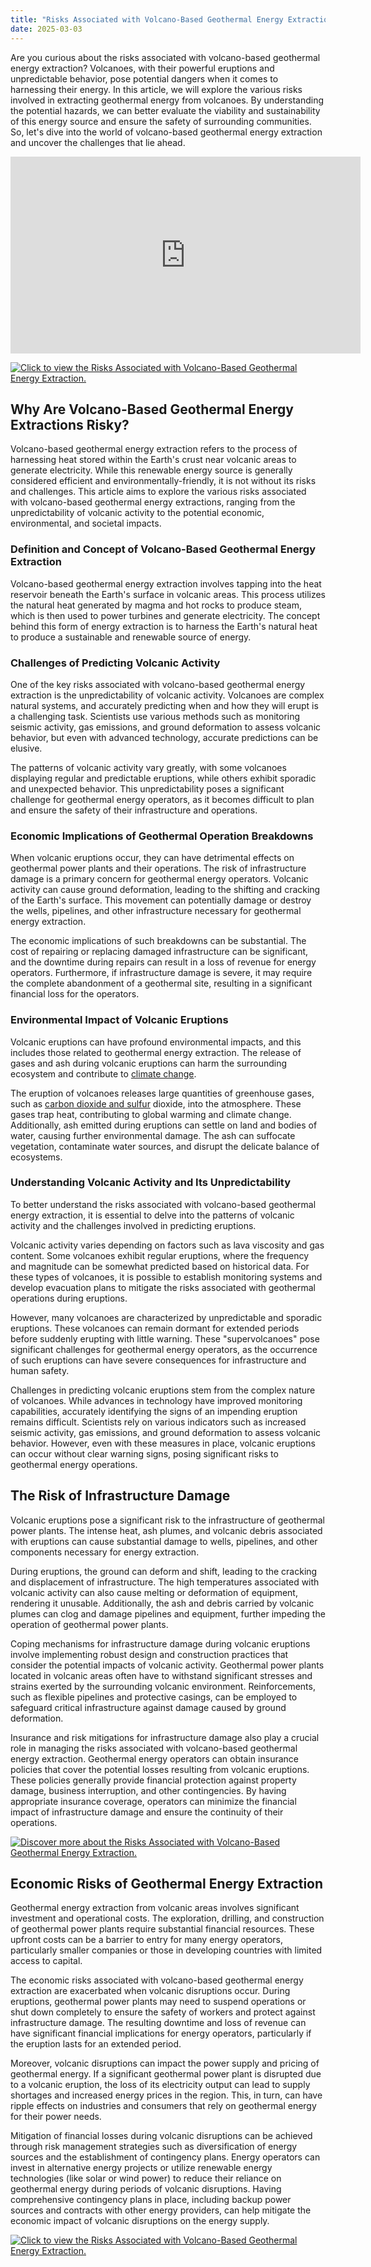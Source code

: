 ```yaml
---
title: "Risks Associated with Volcano-Based Geothermal Energy Extraction"
date: 2025-03-03
---
```


Are you curious about the risks associated with volcano-based geothermal energy extraction? Volcanoes, with their powerful eruptions and unpredictable behavior, pose potential dangers when it comes to harnessing their energy. In this article, we will explore the various risks involved in extracting geothermal energy from volcanoes. By understanding the potential hazards, we can better evaluate the viability and sustainability of this energy source and ensure the safety of surrounding communities. So, let's dive into the world of volcano-based geothermal energy extraction and uncover the challenges that lie ahead.

<iframe width="560" height="315" src="https://www.youtube.com/embed/Q_pX5ZzkRg4" frameborder="0" allow="accelerometer; autoplay; encrypted-media; gyroscope; picture-in-picture" allowfullscreen></iframe>

  

[![Click to view the Risks Associated with Volcano-Based Geothermal Energy Extraction.](images/visit-official-website-blue-1.png "Click to view the Risks Associated with Volcano-Based Geothermal Energy Extraction.")](https://www.hawaiitours.com/?ref=poolboy17 "Click to view the Risks Associated with Volcano-Based Geothermal Energy Extraction.")

## Why Are Volcano-Based Geothermal Energy Extractions Risky?

Volcano-based geothermal energy extraction refers to the process of harnessing heat stored within the Earth's crust near volcanic areas to generate electricity. While this renewable energy source is generally considered efficient and environmentally-friendly, it is not without its risks and challenges. This article aims to explore the various risks associated with volcano-based geothermal energy extractions, ranging from the unpredictability of volcanic activity to the potential economic, environmental, and societal impacts.

### Definition and Concept of Volcano-Based Geothermal Energy Extraction

Volcano-based geothermal energy extraction involves tapping into the heat reservoir beneath the Earth's surface in volcanic areas. This process utilizes the natural heat generated by magma and hot rocks to produce steam, which is then used to power turbines and generate electricity. The concept behind this form of energy extraction is to harness the Earth's natural heat to produce a sustainable and renewable source of energy.

### Challenges of Predicting Volcanic Activity

One of the key risks associated with volcano-based geothermal energy extraction is the unpredictability of volcanic activity. Volcanoes are complex natural systems, and accurately predicting when and how they will erupt is a challenging task. Scientists use various methods such as monitoring seismic activity, gas emissions, and ground deformation to assess volcanic behavior, but even with advanced technology, accurate predictions can be elusive.

The patterns of volcanic activity vary greatly, with some volcanoes displaying regular and predictable eruptions, while others exhibit sporadic and unexpected behavior. This unpredictability poses a significant challenge for geothermal energy operators, as it becomes difficult to plan and ensure the safety of their infrastructure and operations.

### Economic Implications of Geothermal Operation Breakdowns

When volcanic eruptions occur, they can have detrimental effects on geothermal power plants and their operations. The risk of infrastructure damage is a primary concern for geothermal energy operators. Volcanic activity can cause ground deformation, leading to the shifting and cracking of the Earth's surface. This movement can potentially damage or destroy the wells, pipelines, and other infrastructure necessary for geothermal energy extraction.

The economic implications of such breakdowns can be substantial. The cost of repairing or replacing damaged infrastructure can be significant, and the downtime during repairs can result in a loss of revenue for energy operators. Furthermore, if infrastructure damage is severe, it may require the complete abandonment of a geothermal site, resulting in a significant financial loss for the operators.

### Environmental Impact of Volcanic Eruptions

Volcanic eruptions can have profound environmental impacts, and this includes those related to geothermal energy extraction. The release of gases and ash during volcanic eruptions can harm the surrounding ecosystem and contribute to [climate change](https://magmamatters.com/geothermal-energy-and-its-volcanic-origins/ "Geothermal Energy and Its Volcanic Origins").

The eruption of volcanoes releases large quantities of greenhouse gases, such as [carbon dioxide and sulfur](https://magmamatters.com/the-art-and-science-of-volcano-monitoring/ "The Art and Science of Volcano Monitoring") dioxide, into the atmosphere. These gases trap heat, contributing to global warming and climate change. Additionally, ash emitted during eruptions can settle on land and bodies of water, causing further environmental damage. The ash can suffocate vegetation, contaminate water sources, and disrupt the delicate balance of ecosystems.

### Understanding Volcanic Activity and Its Unpredictability

To better understand the risks associated with volcano-based geothermal energy extraction, it is essential to delve into the patterns of volcanic activity and the challenges involved in predicting eruptions.

Volcanic activity varies depending on factors such as lava viscosity and gas content. Some volcanoes exhibit regular eruptions, where the frequency and magnitude can be somewhat predicted based on historical data. For these types of volcanoes, it is possible to establish monitoring systems and develop evacuation plans to mitigate the risks associated with geothermal operations during eruptions.

However, many volcanoes are characterized by unpredictable and sporadic eruptions. These volcanoes can remain dormant for extended periods before suddenly erupting with little warning. These "supervolcanoes" pose significant challenges for geothermal energy operators, as the occurrence of such eruptions can have severe consequences for infrastructure and human safety.

Challenges in predicting volcanic eruptions stem from the complex nature of volcanoes. While advances in technology have improved monitoring capabilities, accurately identifying the signs of an impending eruption remains difficult. Scientists rely on various indicators such as increased seismic activity, gas emissions, and ground deformation to assess volcanic behavior. However, even with these measures in place, volcanic eruptions can occur without clear warning signs, posing significant risks to geothermal energy operations.

## The Risk of Infrastructure Damage

Volcanic eruptions pose a significant risk to the infrastructure of geothermal power plants. The intense heat, ash plumes, and volcanic debris associated with eruptions can cause substantial damage to wells, pipelines, and other components necessary for energy extraction.

During eruptions, the ground can deform and shift, leading to the cracking and displacement of infrastructure. The high temperatures associated with volcanic activity can also cause melting or deformation of equipment, rendering it unusable. Additionally, the ash and debris carried by volcanic plumes can clog and damage pipelines and equipment, further impeding the operation of geothermal power plants.

Coping mechanisms for infrastructure damage during volcanic eruptions involve implementing robust design and construction practices that consider the potential impacts of volcanic activity. Geothermal power plants located in volcanic areas often have to withstand significant stresses and strains exerted by the surrounding volcanic environment. Reinforcements, such as flexible pipelines and protective casings, can be employed to safeguard critical infrastructure against damage caused by ground deformation.

Insurance and risk mitigations for infrastructure damage also play a crucial role in managing the risks associated with volcano-based geothermal energy extraction. Geothermal energy operators can obtain insurance policies that cover the potential losses resulting from volcanic eruptions. These policies generally provide financial protection against property damage, business interruption, and other contingencies. By having appropriate insurance coverage, operators can minimize the financial impact of infrastructure damage and ensure the continuity of their operations.

[![Discover more about the Risks Associated with Volcano-Based Geothermal Energy Extraction.](images/visit-official-website-light-green-41-29.png "Discover more about the Risks Associated with Volcano-Based Geothermal Energy Extraction.")](https://www.hawaiitours.com/?ref=poolboy17 "Discover more about the Risks Associated with Volcano-Based Geothermal Energy Extraction.")

## Economic Risks of Geothermal Energy Extraction

Geothermal energy extraction from volcanic areas involves significant investment and operational costs. The exploration, drilling, and construction of geothermal power plants require substantial financial resources. These upfront costs can be a barrier to entry for many energy operators, particularly smaller companies or those in developing countries with limited access to capital.

The economic risks associated with volcano-based geothermal energy extraction are exacerbated when volcanic disruptions occur. During eruptions, geothermal power plants may need to suspend operations or shut down completely to ensure the safety of workers and protect against infrastructure damage. The resulting downtime and loss of revenue can have significant financial implications for energy operators, particularly if the eruption lasts for an extended period.

Moreover, volcanic disruptions can impact the power supply and pricing of geothermal energy. If a significant geothermal power plant is disrupted due to a volcanic eruption, the loss of its electricity output can lead to supply shortages and increased energy prices in the region. This, in turn, can have ripple effects on industries and consumers that rely on geothermal energy for their power needs.

Mitigation of financial losses during volcanic disruptions can be achieved through risk management strategies such as diversification of energy sources and the establishment of contingency plans. Energy operators can invest in alternative energy projects or utilize renewable energy technologies (like solar or wind power) to reduce their reliance on geothermal energy during periods of volcanic disruptions. Having comprehensive contingency plans in place, including backup power sources and contracts with other energy providers, can help mitigate the economic impact of volcanic disruptions on the energy supply.

[![Click to view the Risks Associated with Volcano-Based Geothermal Energy Extraction.](images/visit-official-website-blue-grey-7-34.png "Click to view the Risks Associated with Volcano-Based Geothermal Energy Extraction.")](https://www.hawaiitours.com/?ref=poolboy17 "Click to view the Risks Associated with Volcano-Based Geothermal Energy Extraction.")
